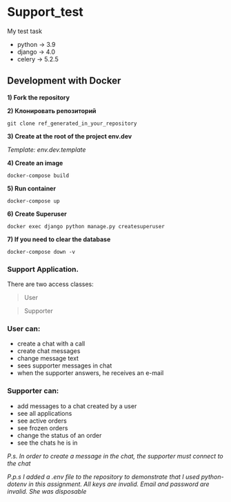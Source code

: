 # Support_test
My test task

- python → 3.9
- django → 4.0
- celery → 5.2.5

## Development with Docker

 **1) Fork the repository**

 **2) Клонировать репозиторий**

`git clone ref_generated_in_your_repository` 

 **3) Create at the root of the project env.dev**

*Template: env.dev.template*

 **4) Create an image**

`docker-compose build`

 **5) Run container**

`docker-compose up`

 **6) Create Superuser**

`docker exec django python manage.py createsuperuser`

 **7) If you need to clear the database**

`docker-compose down -v`

### Support Application.

There are two access classes:

> User
> 

> Supporter
> 

### User can:

- сreate a chat with a call
- create chat messages
- change message text
- sees supporter messages in chat
- when the supporter answers, he receives an e-mail

### Supporter can:

- add messages to a chat created by a user
- see all applications
- see active orders
- see frozen orders
- change the status of an order
- see the chats he is in

*P.s. In order to create a message in the chat, the supporter must connect to the chat*

*P.p.s I added a .env file to the repository to demonstrate that I used python-dotenv in this assignment. All keys are invalid. Email and password are invalid. She was disposable*

